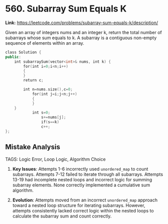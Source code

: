 # 560. Subarray Sum Equals K

**Link:** https://leetcode.com/problems/subarray-sum-equals-k/description/

Given an array of integers nums and an integer k, return the total number of subarrays whose sum equals to k. A subarray is a contiguous non-empty sequence of elements within an array.

```cpp
class Solution {
public:
    int subarraySum(vector<int>& nums, int k) {
        for(int i=0;i<n;i++)
        {
        }
        return c;

        int n=nums.size(),c=0;
            for(int j=i;j<n;j++)
            {
            }
    }
            int s=0;
                s+=nums[j];
                if(s==k)
                c++;
};
```

## Mistake Analysis

TAGS: Logic Error, Loop Logic, Algorithm Choice

1. **Key Issues**: Attempts 1-6 incorrectly used `unordered_map` to count subarrays.  Attempts 7-12 failed to iterate through all subarrays. Attempts 13-19 had incomplete nested loops and incorrect logic for summing subarray elements.  None correctly implemented a cumulative sum algorithm.

2. **Evolution**: Attempts moved from an incorrect `unordered_map` approach toward a nested loop structure for iterating subarrays. However, attempts consistently lacked correct logic within the nested loops to calculate the subarray sum and count correctly.

